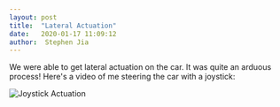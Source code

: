 ```yaml
---
layout: post
title:  "Lateral Actuation"
date:   2020-01-17 11:09:12
author:  Stephen Jia
---
```


We were able to get lateral actuation on the car. It was quite an arduous process!
Here's a video of me steering the car with a joystick:

![Joystick Actuation](/assets/img/actuation.gif)
